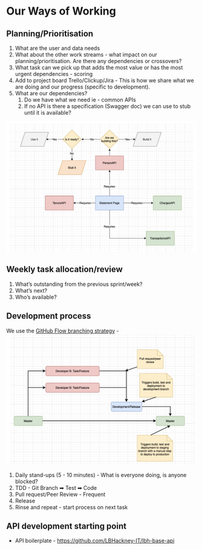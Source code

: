 # Our Ways of Working

## Planning/Prioritisation

1. What are the  user and data needs
2. What about the other work streams - what impact on our planning/prioritisation. Are there any dependencies or crossovers?
3. What task can we pick up that adds the most value or has the most urgent dependencies - scoring
4. Add to project board Trello/Clickup/Jira - This is how we share what we are doing and our progress (specific to development).
5. What are our dependencies?
    1. Do we have what we need ie - common APIs
    2. If no API is there a specification (Swagger doc) we can use to stub until it is available?

![API](./img/ways1.png)

## Weekly task allocation/review

1. What’s outstanding from the previous sprint/week?
2. What’s next?
3. Who’s available?

## Development process

We use the [GitHub Flow branching strategy](https://playbook.hackney.gov.uk/API-Playbook/branching_strategies/#gitflow) -
![API](./img/ways2.png)

1. Daily stand-ups  (5 - 10 minutes) - What is everyone doing, is anyone blocked?
2. TDD - Git Branch ➡ Test ➡ Code
3. Pull request/Peer Review - Frequent
4. Release
5. Rinse and repeat - start process on next task

## API development starting point

- API boilerplate - https://github.com/LBHackney-IT/lbh-base-api

